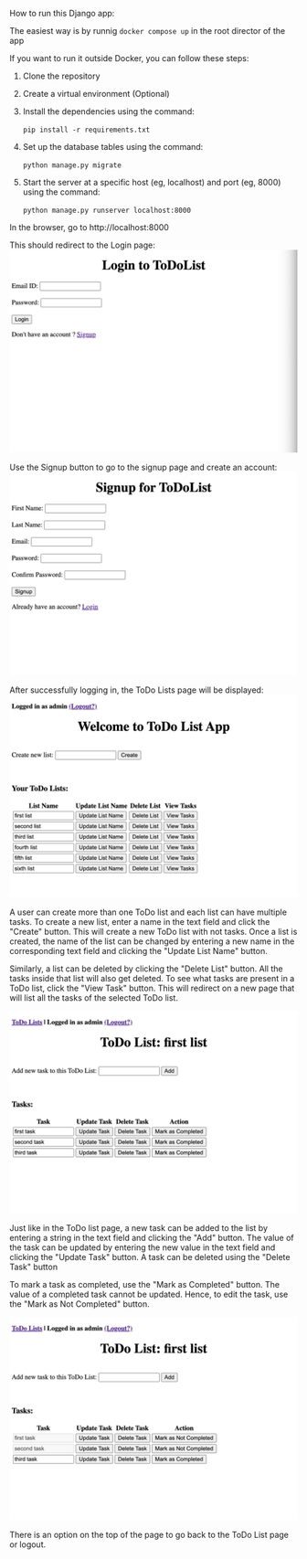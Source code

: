 How to run this Django app:

The easiest way is by runnig `docker compose up` in the root director of the app

If you want to run it outside Docker, you can follow these steps:

1. Clone the repository

2. Create a virtual environment (Optional)

3. Install the dependencies using the command:

    `pip install -r requirements.txt`

4. Set up the database tables using the command:

    `python manage.py migrate`

5. Start the server at a specific host (eg, localhost) and port (eg, 8000) using the command:

    `python manage.py runserver localhost:8000`

In the browser, go to http://localhost:8000

This should redirect to the Login page:
![Example Image](images_for_readme/login_page.png)

Use the Signup button to go to the signup page and create an account:
![Example Image](images_for_readme/signup_page.png)

After successfully logging in, the ToDo Lists page will be displayed:
![Example Image](images_for_readme/todo_lists_page.png)

A user can create more than one ToDo list and each list can have multiple tasks. To create a new list, enter a name in the text field and click the "Create" button. This will create a new ToDo list with not tasks.
Once a list is created, the name of the list can be changed by entering a new name in the corresponding text field and clicking the "Update List Name" button.

Similarly, a list can be deleted by clicking the "Delete List" button. All the tasks inside that list will also get deleted.
To see what tasks are present in a ToDo list, click the "View Task" button. This will redirect on a new page that will list all the tasks of the selected ToDo list.

![Example Image](images_for_readme/tasks_page_1.png)

Just like in the ToDo list page, a new task can be added to the list by entering a string in the text field and clicking the "Add" button.
The value of the task can be updated by entering the new value in the text field and clicking the "Update Task" button.
A task can be deleted using the "Delete Task" button

To mark a task as completed, use the "Mark as Completed" button. The value of a completed task cannot be updated. Hence, to edit the task, use the "Mark as Not Completed" button.

![Example Image](images_for_readme/tasks_page_2.png)


There is an option on the top of the page to go back to the ToDo List page or logout.
